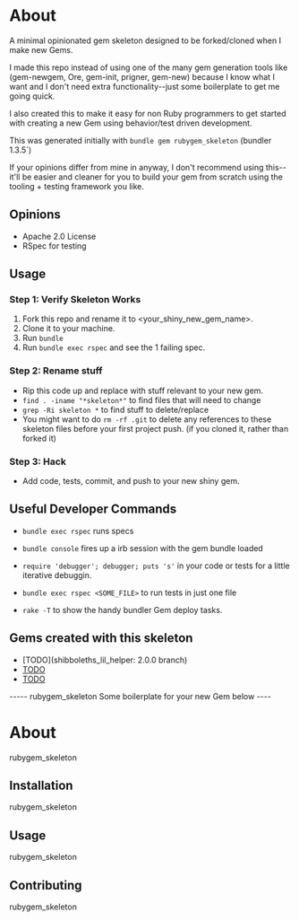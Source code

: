 About
=====

A minimal opinionated gem skeleton designed to be forked/cloned when I make new Gems.

I made this repo instead of using one of the many gem generation tools
like (gem-newgem, Ore, gem-init, prigner, gem-new) because I know what I want and I don't need extra functionality--just some boilerplate to get me going quick.

I also created this to make it easy for non Ruby programmers to get
started with creating a new Gem using behavior/test driven development.

This was generated initially with `bundle gem rubygem_skeleton` (bundler 1.3.5`)

If your opinions differ from mine in anyway, I don't recommend using
this--it'll be easier and cleaner for you to build your gem from
scratch using the tooling + testing framework you like.

Opinions
--------

* Apache 2.0 License
* RSpec for testing

Usage
-----

### Step 1: Verify Skeleton Works

1. Fork this repo and rename it to <your_shiny_new_gem_name>.
2. Clone it to your machine.
3. Run `bundle`
4. Run `bundle exec rspec` and see the 1 failing spec.

### Step 2: Rename stuff

* Rip this code up and replace with stuff relevant to your new gem.
* `find . -iname "*skeleton*"` to find files that will need to change
* `grep -Ri skeleton *` to find stuff to delete/replace
* You might want to do `rm -rf .git` to delete any references to these skeleton files
  before your first project push. (if you cloned it, rather than forked it)

### Step 3: Hack
* Add code, tests, commit, and push to your new shiny gem.

Useful Developer Commands
-------------------------

* `bundle exec rspec` runs specs

* `bundle console` fires up a irb session with the gem bundle loaded

* `require 'debugger'; debugger; puts 's'` in your code or tests for a little iterative debuggin.

* `bundle exec rspec <SOME_FILE>` to run tests in just one file

* `rake -T` to show the handy bundler Gem deploy tasks.
  
 
Gems created with this skeleton
-------------------------------
* [TODO](shibboleths_lil_helper: 2.0.0 branch)
* [TODO](erp_data_models)
* [TODO](erp_migrator)

----- rubygem_skeleton Some boilerplate for your new Gem below ----

About
=====

rubygem_skeleton 

Installation
------------

rubygem_skeleton 

Usage
-----

rubygem_skeleton 

Contributing
------------

rubygem_skeleton 
